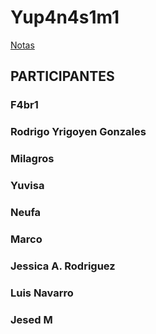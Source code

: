 # Yup4n4s1m1

[Notas](notas/README.md)

## PARTICIPANTES


### F4br1

### Rodrigo Yrigoyen Gonzales


### Milagros

### Yuvisa
### Neufa

### Marco

### Jessica A. Rodriguez

### Luis Navarro

### Jesed M
